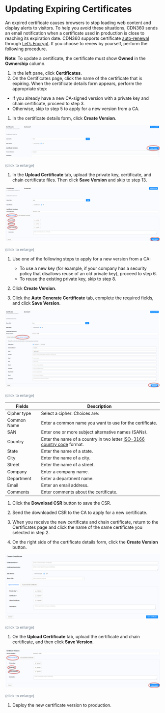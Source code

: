 <!--?xml version="1.0" encoding="utf-8"?-->

<link href="../Resources/TableStyles/Rows.css" rel="stylesheet" madcap:stylesheettype="table">

# Updating Expiring Certificates

An expired certificate causes browsers to stop loading web content and display alerts to visitors. To help you avoid these situations, CDN360 sends an email notification when a certificate used in production is close to reaching its expiration date. CDN360 supports certificate [auto-renewal](<Auto-Renewing a Certificate through Let's Encrypt.htm>) through [Let’s Encrypt](<https://letsencrypt.org/docs/challenge-types/>). If you choose to renew by yourself, perform the following procedure.

**Note**: To update a certificate, the certificate must show **Owned** in the **Ownership** column.

1. In the left pane, click **Certificates**.
2. On the Certificates page, click the name of the certificate that is expiring. When the certificate details form appears, perform the appropriate step:

<!-- -->

- If you already have a new CA-signed version with a private key and chain certificate, proceed to step 3.
- Otherwise, skip to step 5 to apply for a new version from a CA.

<!-- -->

1. In the certificate details form, click **Create Version**.


<!-- -->

![null](<../Resources/Images/Create Version.png>)

<span style="color: #708090; font-size: 9pt;">(click to enlarge)</span>

1. In the **Upload Certificate** tab, upload the private key, certificate, and chain certificate files. Then click **Save Version** and skip to step 13.


<!-- -->

![null](<../Resources/Images/Buttons for Uploading Certs.png>)

<span style="color: #708090; font-size: 9pt;">(click to enlarge)</span>

1. Use one of the following steps to apply for a new version from a CA:

    -  To use a new key (for example, if your company has a security policy that disallows reuse of an old private key), proceed to step 6.
    - To reuse the existing private key, skip to step 8.

    <!-- -->

2. Click **Create Version**.

3. Click the **Auto Generate Certificate** tab, complete the required fields, and click **Save Version**.


<!-- -->

![null](<../Resources/Images/Auto Generate Certificate.png>)

<span style="color: #708090; font-size: 9pt;">(click to enlarge)</span>

| **Fields**                                                                                                      | **Description**                                                                                                 |
| --------------------------------------------------------------------------------------------------------------- | --------------------------------------------------------------------------------------------------------------- |
| Cipher type                                                                                                     | Select a cipher. Choices are:                                                                                   |
| Common Name                                                                                                     | Enter a common name you want to use for the certificate.                                                        |
| SAN                                                                                                             | Enter one or more subject alternative names (SANs).                                                             |
| Country                                                                                                         | Enter the name of a country in two letter [ISO-3166 country code](<https://www.iso.org/obp/ui/#search>) format. |
| State                                                                                                           | Enter the name of a state.                                                                                      |
| City                                                                                                            | Enter the name of a city.                                                                                       |
| Street                                                                                                          | Enter the name of a street.                                                                                     |
| Company                                                                                                         | Enter a company name.                                                                                           |
| Department                                                                                                      | Enter a department name.                                                                                        |
| Email                                                                                                           | Enter an email address.                                                                                         |
| Comments                                                                                                        | Enter comments about the certificate.                                                                           |

1. Click the **Download CSR** button to save the CSR.

2. Send the downloaded CSR to the CA to apply for a new certificate.
3. When you receive the new certificate and chain certificate, return to the Certificates page and click the name of the same certificate you selected in step 2.

4. On the right side of the certificate details form, click the **Create Version** button.

<!-- -->

![null](<../Resources/Images/Create Version Button - Updating properties.png>)

<span style="color: #708090; font-size: 9pt;">(click to enlarge)</span>

1. On the **Upload Certificate** tab, upload the certificate and chain certificate, and then click **Save Version**.


<!-- -->

![null](<../Resources/Images/Certificate Versions.png>)

<span style="color: #708090; font-size: 9pt;">(click to enlarge)</span>

1. Deploy the new certificate version to production.


<!-- -->

